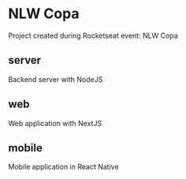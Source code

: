 # NLW Copa
Project created during Rocketseat event: NLW Copa

## server
Backend server with NodeJS

## web
Web application with NextJS

## mobile
Mobile application in React Native
